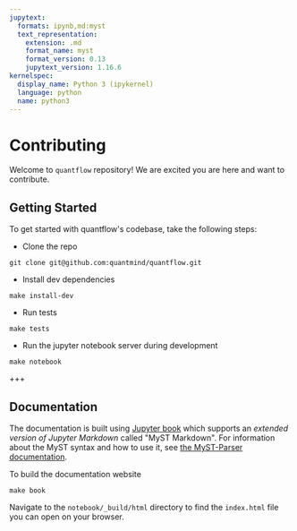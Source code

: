 ```yaml
---
jupytext:
  formats: ipynb,md:myst
  text_representation:
    extension: .md
    format_name: myst
    format_version: 0.13
    jupytext_version: 1.16.6
kernelspec:
  display_name: Python 3 (ipykernel)
  language: python
  name: python3
---
```


# Contributing

Welcome to `quantflow` repository! We are excited you are here and want to contribute.

## Getting Started

To get started with quantflow's codebase, take the following steps:

* Clone the repo
```
git clone git@github.com:quantmind/quantflow.git
```
* Install dev dependencies
```
make install-dev
```
* Run tests
```
make tests
```
* Run the jupyter notebook server during development
```
make notebook
```

+++

## Documentation

The documentation is built using [Jupyter book](https://jupyterbook.org/en/stable/intro.html) which supports an *extended version of Jupyter Markdown* called "MyST Markdown".
For information about the MyST syntax and how to use it, see
[the MyST-Parser documentation](https://myst-parser.readthedocs.io/en/latest/using/syntax.html).

To build the documentation website
```
make book
```
Navigate to the `notebook/_build/html` directory to find the `index.html` file you can open on your browser.
